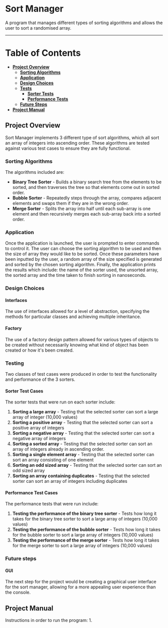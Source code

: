 # Sort Manager
A program that manages different types of sorting algorithms and allows the user to sort a randomised array.
***

# Table of Contents
- [**Project Overview**](#project-overview)
  - [**Sorting Algorithms**](#sorting-algorithms)
  - [**Application**](#application)
  - [**Design Choices**](#design-choices)
  - [**Tests**](#testing)
    - [**Sorter Tests**](#sorter-test-cases)
    - [**Performance Tests**](#performance-test-cases)
  - [**Future Steps**](#future-steps)
- [**Project Manual**](#project-manual)

## Project Overview
Sort Manager implements 3 different type of sort algorithms, which all sort an array of integers
into ascending order. These algorithms are tested against various test cases to ensure they are fully
functional.

### Sorting Algorithms
The algorithms included are:
- **Binary Tree Sorter** - Builds a binary search tree from the elements to be sorted, and then traverses the tree so that elements come out in sorted order.
- **Bubble Sorter** - Repeatedly steps through the array, compares adjacent elements and swaps them if they are in the wrong order.
- **Merge Sorter** - Splits the array into half until each sub-array is one element and then recursively merges each sub-array back into a sorted order.

### Application
Once the application is launched, the user is prompted to enter commands to control it.
The user can choose the sorting algorithm to be used and then the size of array they would like to be sorted. Once these
parameters have been inputted by the user, a random array of the size specified is generated and sorted by 
the chosen sorting algorithm. Finally, the application prints the results which include:
the name of the sorter used, the unsorted array, the sorted array and the time taken to finish sorting
in nanoseconds.

### Design Choices
#### Interfaces
The use of interfaces allowed for a level of abstraction, specifying the methods for particular classes and achieving multiple inheritance.

#### Factory
The use of a factory design pattern allowed for various types of objects to be created without necessarily knowing
what kind of object has been created or how it's been created.

### Testing
Two classes of test cases were produced in order to test the functionality and performance of the 3 sorters.

#### Sorter Test Cases
The sorter tests that were run on each sorter include:
1. **Sorting a large array** - Testing that the selected sorter can sort a large array of integer (10,000 values)
2. **Sorting a positive array** - Testing that the selected sorter can sort a positive array of integers
3. **Sorting a negative array** - Testing that the selected sorter can sort a negative array of integers
4. **Sorting a sorted array** - Testing that the selected sorter can sort an array of integers already in ascending order.
5. **Sorting a single element array** - Testing that the selected sorter can sort an array consisting of one element
6. **Sorting an odd sized array** - Testing that the selected sorter can sort an odd sized array
7. **Sorting an array containing duplicates** - Testing that the selected sorter can sort an array of integers including duplicates

#### Performance Test Cases
The performance tests that were run include:
1. **Testing the performance of the binary tree sorter** - Tests how long it takes for the binary tree sorter to sort a large array of integers (10,000 values)
2. **Testing the performance of the bubble sorter** - Tests how long it takes for the bubble sorter to sort a large array of integers (10,000 values)
3. **Testing the performance of the merge sorter** - Tests how long it takes for the merge sorter to sort a large array of integers (10,000 values)


### Future steps
#### GUI
The next step for the project would be creating a graphical user interface for the sort manager,
allowing for a more appealing user experience than the console.

## Project Manual
Instructions in order to run the program:
1.

